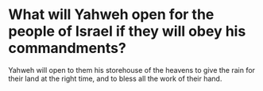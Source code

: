 # What will Yahweh open for the people of Israel if they will obey his commandments?

Yahweh will open to them his storehouse of the heavens to give the rain for their land at the right time, and to bless all the work of their hand.
